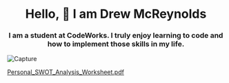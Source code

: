 <h1 align="center">Hello, 🖖 I am Drew McReynolds</h1>

<h3 align="center">I am a student at CodeWorks. I truly enjoy learning to code and how to implement those skills in my life.</h3>




![Capture](https://user-images.githubusercontent.com/86324061/132705293-c0593ce0-e914-47fa-8463-355651c60bd0.PNG)

[Personal_SWOT_Analysis_Worksheet.pdf](https://github.com/drewmcreynolds/drewmcreynolds/files/7137401/Personal_SWOT_Analysis_Worksheet.pdf)




